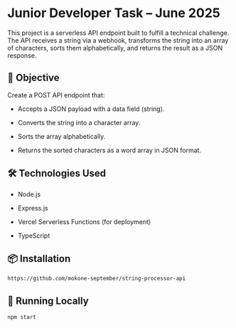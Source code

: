 # Junior Developer Task – June 2025

This project is a serverless API endpoint built to fulfill a technical challenge. The API receives a string via a webhook, transforms the string into an array of characters, sorts them alphabetically, and returns the result as a JSON response.

## 🧠 Objective

Create a POST API endpoint that:

- Accepts a JSON payload with a data field (string).

- Converts the string into a character array.

- Sorts the array alphabetically.

- Returns the sorted characters as a word array in JSON format.

## 🛠️ Technologies Used

- Node.js

- Express.js

- Vercel Serverless Functions (for deployment)

- TypeScript

## 📦 Installation

```sh
https://github.com/mokone-september/string-processor-api
```

## 🚀 Running Locally

```sh
npm start
```

